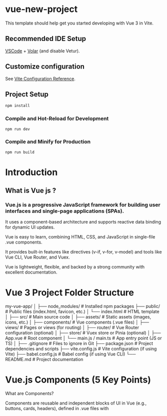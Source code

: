 # vue-new-project

This template should help get you started developing with Vue 3 in Vite.

## Recommended IDE Setup

[VSCode](https://code.visualstudio.com/) + [Volar](https://marketplace.visualstudio.com/items?itemName=Vue.volar) (and disable Vetur).

## Customize configuration

See [Vite Configuration Reference](https://vite.dev/config/).

## Project Setup

```sh
npm install
```

### Compile and Hot-Reload for Development

```sh
npm run dev
```

### Compile and Minify for Production

```sh
npm run build
```

# Introduction
## What is Vue js ?
###  Vue.js is a progressive JavaScript framework for building user interfaces and single-page applications (SPAs).

It uses a component-based architecture and supports reactive data binding for dynamic UI updates.

Vue is easy to learn, combining HTML, CSS, and JavaScript in single-file .vue components.

It provides built-in features like directives (v-if, v-for, v-model) and tools like Vue CLI, Vue Router, and Vuex.

Vue is lightweight, flexible, and backed by a strong community with excellent documentation.



# Vue 3 Project Folder Structure

my-vue-app/
│
├── node_modules/         # Installed npm packages
├── public/               # Public files (index.html, favicon, etc.)
│   └── index.html        # HTML template
│
├── src/                  # Main source code
│   ├── assets/           # Static assets (images, icons, etc.)
│   ├── components/       # Vue components (.vue files)
│   ├── views/            # Pages or views (for routing)
│   ├── router/           # Vue Router configuration (optional)
│   ├── store/            # Vuex store or Pinia (optional)
│   ├── App.vue           # Root component
│   └── main.js / main.ts # App entry point (JS or TS)
│
├── .gitignore            # Files to ignore in Git
├── package.json          # Project dependencies and scripts
├── vite.config.js        # Vite configuration (if using Vite)
├── babel.config.js       # Babel config (if using Vue CLI)
└── README.md             # Project documentation


# Vue.js Components (5 Key Points)
What are Components?

Components are reusable and independent blocks of UI in Vue (e.g., buttons, cards, headers), defined in .vue files with <template>, <script>, and <style>.


Types of Components

Global components: Registered using app.component() and used anywhere.

Local components: Imported and registered inside other components.

Props (Data Passing)

Components receive external data from parent via props, allowing dynamic rendering.

Emits (Event Handling)
Child components can send data back to the parent using the emit function (e.g., emit('clicked')).

Component Communication

Parent to Child → via props

Child to Parent → via emit

Sibling components → use global state (Vuex/Pinia) or event bus


# Text Interpolation

The most basic form of data binding is text interpolation using the "Mustache" syntax (double curly braces):



